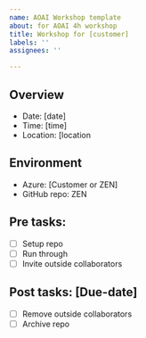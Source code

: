 ```yaml
---
name: AOAI Workshop template
about: for AOAI 4h workshop
title: Workshop for [customer]
labels: ''
assignees: ''

---
```


## Overview

- Date: [date]
- Time: [time]
- Location: [location

## Environment

- Azure: [Customer or ZEN]
- GitHub repo: ZEN

## Pre tasks:

- [ ] Setup repo
- [ ] Run through
- [ ] Invite outside collaborators

## Post tasks: [Due-date]

- [ ] Remove outside collaborators
- [ ] Archive repo
